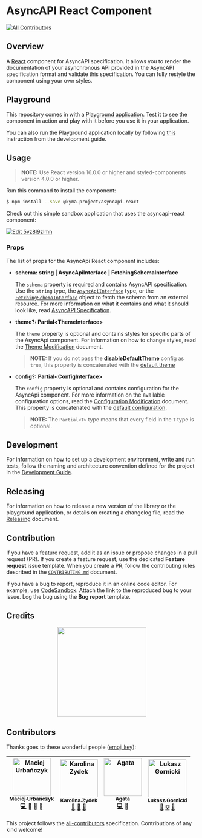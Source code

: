 # AsyncAPI React Component
[![All Contributors](https://img.shields.io/badge/all_contributors-4-orange.svg?style=flat-square)](#contributors)

## Overview

A [React](https://reactjs.org/) component for AsyncAPI specification. It allows you to render the documentation of your asynchronous API provided in the AsyncAPI specification format and validate this specification. You can fully restyle the component using your own styles.

## Playground

This repository comes in with a [Playground application](https://www.asyncapi.com/asyncapi-react/). Test it to see the component in action and play with it before you use it in your application.

You can also run the Playground application locally by following [this](development-guide.md#install-dependencies) instruction from the development guide.

## Usage

> **NOTE:** Use React version 16.0.0 or higher and styled-components version 4.0.0 or higher.

Run this command to install the component:

``` sh
$ npm install --save @kyma-project/asyncapi-react
```

Check out this simple sandbox application that uses the asyncapi-react component:

[![Edit 5vz8l9zlmn](https://codesandbox.io/static/img/play-codesandbox.svg)](https://codesandbox.io/s/6xym00rv0r)

### Props

The list of props for the AsyncApi React component includes:

  - **schema: string | AsyncApiInterface | FetchingSchemaInterface**

    The `schema` property is required and contains AsyncAPI specification. Use the `string` type, the [`AsyncApiInterface`](./library/src/types.ts#L13) type, or the [`FetchingSchemaInterface`](./library/src/helpers/fetchSchema.ts#L1) object to fetch the schema from an external resource. For more information on what it contains and what it should look like, read [AsyncAPI Specification](https://github.com/asyncapi/asyncapi#asyncapi-specification).

  - **theme?: Partial<ThemeInterface\>**

    The `theme` property is optional and contains styles for specific parts of the AsyncApi component. For information on how to change styles, read the [Theme Modification](./docs/configuration/theme-modification.md) document.

    > **NOTE:** If you do not pass the [**disableDefaultTheme**](./docs/configuration/config-modification.md) config as `true`, this property is concatenated with the [default theme](./library/src/theme/default.ts)

  - **config?: Partial<ConfigInterface\>**

    The `config` property is optional and contains configuration for the AsyncApi component. For more information on the available configuration options, read the [Configuration Modification](./docs/configuration/config-modification.md) document.
    This property is concatenated with the [default configuration](./library/src/config/default.ts).

    > **NOTE:** The `Partial<T>` type means that every field in the `T` type is optional.

## Development

For information on how to set up a development environment, write and run tests, follow the naming and architecture convention defined for the project in the [Development Guide](./docs/development/guide.md).

## Releasing

For information on how to release a new version of the library or the playground application, or details on creating a changelog file, read the [Releasing](./docs/development/releasing.md) document.

## Contribution

If you have a feature request, add it as an issue or propose changes in a pull request (PR).
If you create a feature request, use the dedicated **Feature request** issue template. When you create a PR, follow the contributing rules described in the [`CONTRIBUTING.md`](CONTRIBUTING.md) document.

If you have a bug to report, reproduce it in an online code editor. For example, use [CodeSandbox](https://codesandbox.io/). Attach the link to the reproduced bug to your issue. Log the bug using the **Bug report** template.

## Credits

<p align="center">
 <a href="https://kyma-project.io/" target="_blank">
  <img src="https://raw.githubusercontent.com/kyma-project/kyma/master/logo.png" width="235">
 </a>
</p>

## Contributors

Thanks goes to these wonderful people ([emoji key](https://github.com/all-contributors/all-contributors#emoji-key)):

<!-- ALL-CONTRIBUTORS-LIST:START - Do not remove or modify this section -->
<!-- prettier-ignore -->
| [<img src="https://avatars2.githubusercontent.com/u/20404945?v=4" width="100px;" alt="Maciej Urbańczyk"/><br /><sub><b>Maciej Urbańczyk</b></sub>](https://github.com/magicmatatjahu)<br />[💻](https://github.com/asyncapi/asyncapi-react/commits?author=magicmatatjahu "Code") [📖](https://github.com/asyncapi/asyncapi-react/commits?author=magicmatatjahu "Documentation") [🤔](#ideas-magicmatatjahu "Ideas, Planning, & Feedback") [🚧](#maintenance-magicmatatjahu "Maintenance") | [<img src="https://avatars0.githubusercontent.com/u/40655785?v=4" width="100px;" alt="Karolina Zydek"/><br /><sub><b>Karolina Zydek</b></sub>](https://github.com/kazydek)<br />[📖](https://github.com/asyncapi/asyncapi-react/commits?author=kazydek "Documentation") [👀](#review-kazydek "Reviewed Pull Requests") [🚧](#maintenance-kazydek "Maintenance") | [<img src="https://avatars3.githubusercontent.com/u/20790348?v=4" width="100px;" alt="Agata"/><br /><sub><b>Agata</b></sub>](https://github.com/akucharska)<br />[💻](https://github.com/asyncapi/asyncapi-react/commits?author=akucharska "Code") [🚧](#maintenance-akucharska "Maintenance") | [<img src="https://avatars1.githubusercontent.com/u/6995927?v=4" width="100px;" alt="Lukasz Gornicki"/><br /><sub><b>Lukasz Gornicki</b></sub>](http://resume.github.io/?derberg)<br />[📖](https://github.com/asyncapi/asyncapi-react/commits?author=derberg "Documentation") [💡](#example-derberg "Examples") [🤔](#ideas-derberg "Ideas, Planning, & Feedback") |
| :---: | :---: | :---: | :---: |
<!-- ALL-CONTRIBUTORS-LIST:END -->

This project follows the [all-contributors](https://github.com/all-contributors/all-contributors) specification. Contributions of any kind welcome!
